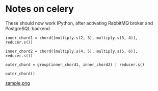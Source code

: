 # Notes on celery


These should now work IPython, after activating RabbitMQ broker and PostgreSQL
backend


	inner_chord1 = chord([multiply.s(2, 3), multiply.s(3, 4)], reducer.s())

	inner_chord2 = chord([multiply.s(4, 5), multiply.s(5, 6)], reducer.s())

	outer_chord = group(inner_chord1, inner_chord2) | reducer.s()

	outer_chord()
	
[sample.png](https://i.stack.imgur.com/PsWEF.png)
